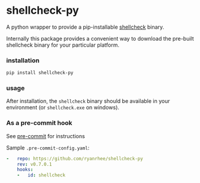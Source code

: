 # shellcheck-py

A python wrapper to provide a pip-installable [shellcheck] binary.

Internally this package provides a convenient way to download the pre-built
shellcheck binary for your particular platform.

### installation

```bash
pip install shellcheck-py
```

### usage

After installation, the `shellcheck` binary should be available in your
environment (or `shellcheck.exe` on windows).

### As a pre-commit hook

See [pre-commit] for instructions

Sample `.pre-commit-config.yaml`:

```yaml
-   repo: https://github.com/ryanrhee/shellcheck-py
    rev: v0.7.0.1
    hooks:
    -   id: shellcheck
```

[shellcheck]: https://shellcheck.net
[pre-commit]: https://pre-commit.com
